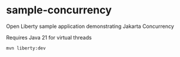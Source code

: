 # sample-concurrency
Open Liberty sample application demonstrating Jakarta Concurrency 

Requires Java 21 for virtual threads
```shell
mvn liberty:dev
```